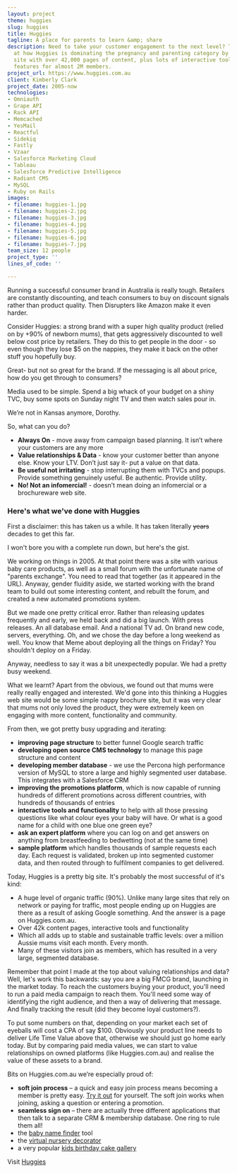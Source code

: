 ```yaml
---
layout: project
theme: huggies
slug: huggies
title: Huggies
tagline: A place for parents to learn &amp; share
description: Need to take your customer engagement to the next level? Take a look
  at how Huggies is dominating the pregnancy and parenting category by building a
  site with over 42,000 pages of content, plus lots of interactive tools and member
  features for almost 2M members.
project_url: https://www.huggies.com.au
client: Kimberly Clark
project_date: 2005-now
technologies:
- Omniauth
- Grape API
- Rack API
- Memcached
- YesMail
- Reactful
- Sidekiq
- Fastly
- Vzaar
- Salesforce Marketing Cloud
- Tableau
- Salesforce Predictive Intelligence
- Radiant CMS
- MySQL
- Ruby on Rails
images:
- filename: huggies-1.jpg
- filename: huggies-2.jpg
- filename: huggies-3.jpg
- filename: huggies-4.jpg
- filename: huggies-5.jpg
- filename: huggies-6.jpg
- filename: huggies-7.jpg
team_size: 12 people
project_type: ''
lines_of_code: ''

---
```

Running a successful consumer brand in Australia is really tough. Retailers are constantly discounting, and teach consumers to buy on discount signals rather than product quality. Then Disrupters like Amazon make it even harder.

Consider Huggies: a strong brand with a super high quality product (relied on by +90% of newborn mums), that gets aggressively discounted to well below cost price by retailers. They do this to get people in the door - so even though they lose $5 on the nappies, they make it back on the other stuff you hopefully buy.

Great- but not so great for the brand. If the messaging is all about price, how do you get through to consumers?

Media used to be simple. Spend a big whack of your budget on a shiny TVC, buy some spots on Sunday night TV and then watch sales pour in.

We’re not in Kansas anymore, Dorothy.

So, what can you do?

* **Always On** - move away from campaign based planning. It isn’t where your customers are any more
* **Value relationships & Data** - know your customer better than anyone else. Know your LTV. Don’t just say it- put a value on that data.
* **Be useful not irritating** - stop interrupting them with TVCs and popups. Provide something genuinely useful. Be authentic. Provide utility.
* **No! Not an infomercial!** -  doesn’t mean doing an infomercial or a brochureware web site.

### Here's what we've done with Huggies

First a disclaimer: this has taken us a while. It has taken literally ~~years~~ decades to get this far.

I won't bore you with a complete run down, but here's the gist.

We working on things in 2005. At that point there was a site with various baby care products, as well as a small forum with the unfortunate name of "parents exchange". You need to read that together (as it appeared in the URL). Anyway, gender fluidity aside, we started working with the brand team to build out some interesting content, and rebuilt the forum, and created a new automated promotions system.

But we made one pretty critical error. Rather than releasing updates frequently and early, we held back and did a big launch. With press releases. An all database email. And a national TV ad. On brand new code, servers, everything. Oh, and we chose the day before a long weekend as well. You know that Meme about deploying all the things on Friday? You shouldn't deploy on a Friday.

Anyway, needless to say it was a bit unexpectedly popular. We had a pretty busy weekend.

What we learnt? Apart from the obvious, we found out that mums were really really engaged and interested. We'd gone into this thinking a Huggies web site would be some simple nappy brochure site, but it was very clear that mums not only loved the product, they were extremely keen on engaging with more content, functionality and community.

From then, we got pretty busy upgrading and iterating:

* **improving page structure** to better funnel Google search traffic
* **developing open source CMS technology** to manage this page structure and content
* **developing member database** - we use the Percona high performance version of MySQL to store a large and highly segmented user database. This integrates with a Salesforce CRM
* **improving the promotions platform**, which is now capable of running hundreds of different promotions across different countries, with hundreds of thousands of entries
* **interactive tools and functionality** to help with all those pressing questions like what colour eyes your baby will have. Or what is a good name for a child with one blue one green eye?
* **ask an expert platform** where you can log on and get answers on anything from breastfeeding to bedwetting (not at the same time)
* **sample platform** which handles thousands of sample requests each day. Each request is validated, broken up into segmented customer data, and then routed through to fulfilment companies to get delivered.

Today, Huggies is a pretty big site. It's probably the most successful of it's kind:

* A huge level of organic traffic (90%). Unlike many large sites that rely on network or paying for traffic, most people ending up on Huggies are there as a result of asking Google something. And the answer is a page on Huggies.com.au.
* Over 42k content pages, interactive tools and functionality
* Which all adds up to stable and sustainable traffic levels:  over a million Aussie mums visit each month. Every month.
* Many of these visitors join as members, which has resulted in a very large, segmented database.

Remember that point I made at the top about valuing relationships and data? Well, let's work this backwards: say you are a big FMCG brand, launching in the market today. To reach the customers buying your product, you'll need to run a paid media campaign to reach them. You'll need some way of identifying the right audience, and then a way of delivering that message. And finally tracking the result (did they become loyal customers?).

To put some numbers on that, depending on your market each set of eyeballs will cost a CPA of say $100. Obviously your product line needs to deliver Life Time Value above that, otherwise we should just go home early today. But by comparing paid media values, we can start to value relationships on owned platforms (like Huggies.com.au) and realise the value of these assets to a brand.

Bits on Huggies.com.au we’re especially proud of:

* **soft join process** – a quick and easy join process means becoming a member is pretty easy. [Try it out](https://www.huggies.com.au/join) for yourself. The soft join works when joining, asking a question or entering a promotion.
* **seamless sign on** – there are actually three different applications that then talk to a separate CRM & membership database. One ring to rule them all!
* the <a href="https://www.huggies.com.au/baby-names/">baby name finder</a>  tool
* the <a href="https://www.huggies.com.au/pregnancy/baby-nursery/baby-room-decorator">virtual nursery decorator</a>
* a very popular <a href="https://www.huggies.com.au/kids-birthday-cakes">kids birthday cake gallery</a>

Visit [Huggies](http://www.huggies.com.au/%22)